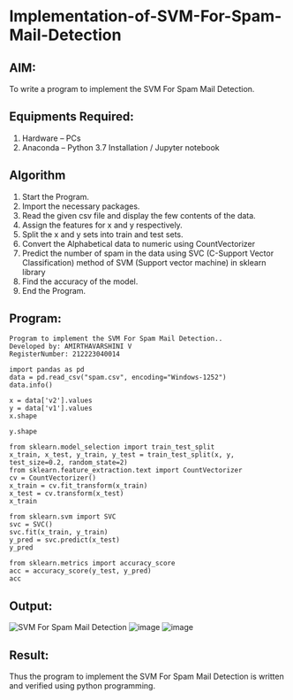 # Implementation-of-SVM-For-Spam-Mail-Detection

## AIM:
To write a program to implement the SVM For Spam Mail Detection.

## Equipments Required:
1. Hardware – PCs
2. Anaconda – Python 3.7 Installation / Jupyter notebook

## Algorithm
1. Start the Program. 
2. Import the necessary packages.
3. Read the given csv file and display the few contents of the data.
4. Assign the features for x and y respectively.
5. Split the x and y sets into train and test sets.
6. Convert the Alphabetical data to numeric using CountVectorizer
7. Predict the number of spam in the data using SVC (C-Support Vector Classification) method of SVM (Support vector machine) in sklearn library
8. Find the accuracy of the model.
9. End the Program.

## Program:
```
Program to implement the SVM For Spam Mail Detection..
Developed by: AMIRTHAVARSHINI V
RegisterNumber: 212223040014
```
```
import pandas as pd
data = pd.read_csv("spam.csv", encoding="Windows-1252")
data.info()

x = data['v2'].values
y = data['v1'].values
x.shape

y.shape

from sklearn.model_selection import train_test_split
x_train, x_test, y_train, y_test = train_test_split(x, y, test_size=0.2, random_state=2)
from sklearn.feature_extraction.text import CountVectorizer
cv = CountVectorizer()
x_train = cv.fit_transform(x_train)
x_test = cv.transform(x_test)
x_train

from sklearn.svm import SVC
svc = SVC()
svc.fit(x_train, y_train)
y_pred = svc.predict(x_test)
y_pred

from sklearn.metrics import accuracy_score
acc = accuracy_score(y_test, y_pred)
acc
```

## Output:
![SVM For Spam Mail Detection](sam.png)
![image](https://github.com/user-attachments/assets/63f3d79c-5d1a-4f49-8174-e856e37e90c6)
![image](https://github.com/user-attachments/assets/7ac8b067-27ce-4a52-94f3-4dc90e2c48c4)


## Result:
Thus the program to implement the SVM For Spam Mail Detection is written and verified using python programming.
